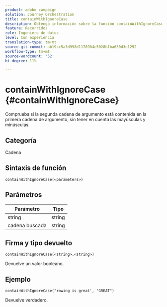 ```yaml
---
product: adobe campaign
solution: Journey Orchestration
title: containWithIgnoreCase
description: Obtenga información sobre la función containWithIgnoreCase
feature: Recorridos
role: Ingeniero de datos
level: Con experiencia
translation-type: tm+mt
source-git-commit: ab19cc5a3d998d1178984c5028b1ba650d3e1292
workflow-type: tm+mt
source-wordcount: '52'
ht-degree: 11%

---
```



# containWithIgnoreCase {#containWithIgnoreCase}

Comprueba si la segunda cadena de argumento está contenida en la primera cadena de argumento, sin tener en cuenta las mayúsculas y minúsculas.

## Categoría

Cadena

## Sintaxis de función

`containWithIgnoreCase(<parameters>)`

## Parámetros

| Parámetro | Tipo |
|-----------|------------------|
| string | string |
| cadena buscada | string |

## Firma y tipo devuelto

`containWithIgnoreCase(<string>,<string>)`

Devuelve un valor booleano.

## Ejemplo

`containWithIgnoreCase("rowing is great', "GREAT")`

Devuelve verdadero.

